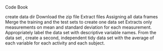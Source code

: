Code Book

create data dir
Download the zip file
Extract files
Assigning all data frames
Merge the training and the test sets to create one data set
Extracts only measurements on mean and standard deviation for  each measurement.
Appropriately label the data set with descriptive variable names.
From the data set , create a second, independent tidy data set with the average of each variable for each activity and each subject.
